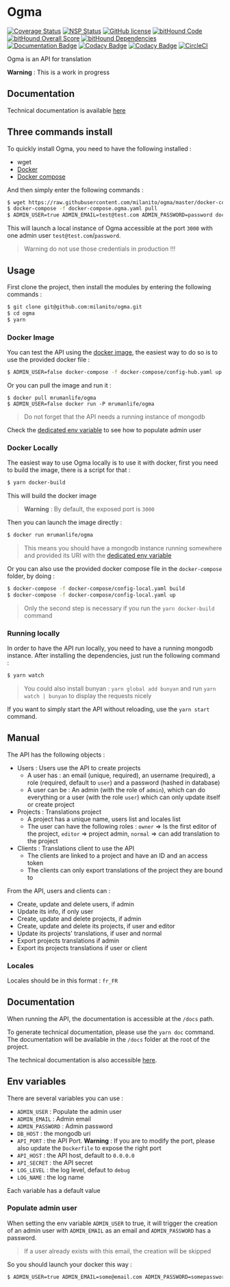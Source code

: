 # Ogma

[![Coverage Status](https://coveralls.io/repos/github/milanito/ogma/badge.svg)](https://coveralls.io/github/milanito/ogma) [![NSP Status](https://nodesecurity.io/orgs/milanito/projects/64a7e0c1-404c-45dc-9a0b-4268019b520f/badge)](https://nodesecurity.io/orgs/milanito/projects/64a7e0c1-404c-45dc-9a0b-4268019b520f) [![GitHub license](https://img.shields.io/badge/license-MIT-blue.svg)](https://raw.githubusercontent.com/milanito/ogma/master/LICENSE) [![bitHound Code](https://www.bithound.io/github/milanito/ogma/badges/code.svg)](https://www.bithound.io/github/milanito/ogma) [![bitHound Overall Score](https://www.bithound.io/github/milanito/ogma/badges/score.svg)](https://www.bithound.io/github/milanito/ogma) [![bitHound Dependencies](https://www.bithound.io/github/milanito/ogma/badges/dependencies.svg)](https://www.bithound.io/github/milanito/ogma/master/dependencies/npm) [![Documentation Badge](https://s3-eu-west-1.amazonaws.com/ogma-api/docs/badge.svg)](https://s3-eu-west-1.amazonaws.com/ogma-api/docs/index.html) [![Codacy Badge](https://api.codacy.com/project/badge/Coverage/a124c4eeb36c43da9f10bcd867ada423)](https://www.codacy.com/app/rondeau.matthieu.r/ogma?utm_source=github.com&utm_medium=referral&utm_content=milanito/ogma&utm_campaign=Badge_Coverage) [![Codacy Badge](https://api.codacy.com/project/badge/Grade/a124c4eeb36c43da9f10bcd867ada423)](https://www.codacy.com/app/rondeau.matthieu.r/ogma?utm_source=github.com&utm_medium=referral&utm_content=milanito/ogma&utm_campaign=badger) [![CircleCI](https://circleci.com/gh/milanito/ogma.svg?style=svg)](https://circleci.com/gh/milanito/ogma)

Ogma is an API for translation

**Warning** : This is a work in progress

## Documentation

Technical documentation is available [here](https://s3-eu-west-1.amazonaws.com/ogma-api/docs/index.html)

## Three commands install

To quickly install Ogma, you need to have the following installed :

- wget
- [Docker](https://www.docker.com/)
- [Docker compose](https://docs.docker.com/compose/)

And then simply enter the following commands :

```bash
$ wget https://raw.githubusercontent.com/milanito/ogma/master/docker-compose/config-hub.yaml -O docker-compose.ogma.yaml
$ docker-compose -f docker-compose.ogma.yaml pull
$ ADMIN_USER=true ADMIN_EMAIL=test@test.com ADMIN_PASSWORD=password docker-compose -f docker-compose.ogma.yaml up
```

This will launch a local instance of Ogma accessible at the port `3000` with one admin user `test@test.com`/`password`.

> Warning do not use those credentials in production !!!

## Usage

First clone the project, then install the modules by entering the following commands :

```bash
$ git clone git@github.com:milanito/ogma.git
$ cd ogma
$ yarn
```

### Docker Image

You can test the API using the [docker image](https://hub.docker.com/r/mrumanlife/ogma), the easiest way to do so is to use the provided docker file :

```bash
$ ADMIN_USER=false docker-compose -f docker-compose/config-hub.yaml up
```

Or you can pull the image and run it :

```
$ docker pull mrumanlife/ogma
$ ADMIN_USER=false docker run -P mrumanlife/ogma
```

> Do not forget that the API needs a running instance of mongodb

Check the [dedicated env variable](#env-variables) to see how to populate admin user

### Docker Locally

The easiest way to use Ogma locally is to use it with docker, first you need to build the image, there is a script for that :

```bash
$ yarn docker-build
```

This will build the docker image

> **Warning** : By default, the exposed port is `3000`

Then you can launch the image directly :

```bash
$ docker run mrumanlife/ogma
```

> This means you should have a mongodb instance running somewhere and provided its URI with the [dedicated env variable](#env-variables)

Or you can also use the provided docker compose file in the `docker-compose` folder, by doing :

```bash
$ docker-compose -f docker-compose/config-local.yaml build
$ docker-compose -f docker-compose/config-local.yaml up
```

> Only the second step is necessary if you run the `yarn docker-build` command

### Running locally

In order to have the API run locally, you need to have a running mongodb instance. After installing the dependencies, just run the following command :

```bash
$ yarn watch
```

> You could also install bunyan : `yarn global add bunyan` and run `yarn watch | bunyan` to display the requests nicely

If you want to simply start the API without reloading, use the `yarn start` command.

## Manual

The API has the following objects :

- Users : Users use the API to create projects
    - A user has : an email (unique, required), an username (required), a role (required, default to `user`) and a password (hashed in database)
    - A user can be : An admin (with the role of `admin`), which can do everything or a user (with the role `user`) which can only update itself or create project
- Projects : Translations project
    - A project has a unique name, users list and locales list
    - The user can have the following roles : `owner` => Is the first editor of the project, `editor` => project admin, `normal` => can add translation to the project
- Clients : Translations client to use the API
    - The clients are linked to a project and have an ID and an access token
    - The clients can only export translations of the project they are bound to

From the API, users and clients can :

- Create, update and delete users, if admin
- Update its info, if only user
- Create, update and delete projects, if admin
- Create, update and delete its projects, if user and editor
- Update its projects' translations, if user and normal
- Export projects translations if admin
- Export its projects translations if user or client

### Locales

Locales should be in this format : `fr_FR`

## Documentation

When running the API, the documentation is accessible at the `/docs` path.

To generate technical documentation, please use the `yarn doc` command. The documentation will be available in the `/docs` folder at the root of the project.

The technical documentation is also accessible [here](https://s3-eu-west-1.amazonaws.com/ogma-api/docs/index.html).

## Env variables

There are several variables you can use :

- `ADMIN_USER` : Populate the admin user
- `ADMIN_EMAIL` : Admin email
- `ADMIN_PASSWORD` : Admin password
- `DB_HOST` : the mongodb uri
- `API_PORT` : the API Port. **Warning** : If you are to modify the port, please also update the `Dockerfile` to expose the right port
- `API_HOST` : the API host, default to `0.0.0.0`
- `API_SECRET` : the API secret
- `LOG_LEVEL` : the log level, defaut to `debug`
- `LOG_NAME` : the log name

Each variable has a default value

### Populate admin user

When setting the env variable `ADMIN_USER` to true, it will trigger the creation of an admin user with `ADMIN_EMAIL` as an email and `ADMIN_PASSWORD` has a password.

> If a user already exists with this email, the creation will be skipped

So you should launch your docker this way :

```bash
$ ADMIN_USER=true ADMIN_EMAIL=some@email.com ADMIN_PASSWORD=somepassword docker-compose -f docker-compose/config-hub.yaml up
```
